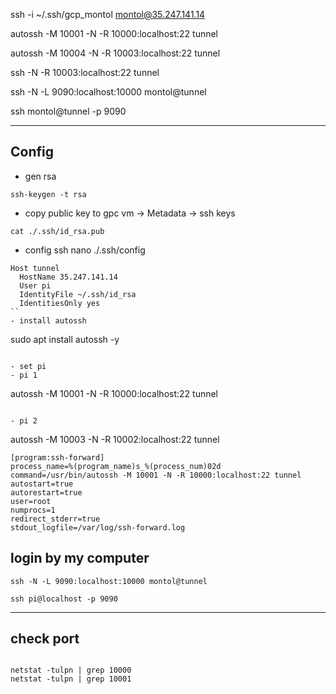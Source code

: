 ssh -i ~/.ssh/gcp_montol montol@35.247.141.14

autossh -M 10001 -N -R 10000:localhost:22 tunnel

autossh -M 10004 -N -R 10003:localhost:22 tunnel

ssh -N -R 10003:localhost:22 tunnel

ssh -N -L 9090:localhost:10000 montol@tunnel

ssh montol@tunnel -p 9090

---

## Config

- gen rsa

```
ssh-keygen -t rsa
```

- copy public key to gpc vm -> Metadata -> ssh keys

```
cat ./.ssh/id_rsa.pub
```

- config ssh
  nano ./.ssh/config

```
Host tunnel
  HostName 35.247.141.14
  User pi
  IdentityFile ~/.ssh/id_rsa
  IdentitiesOnly yes
``
- install autossh
```

sudo apt install autossh -y

```

- set pi
- pi 1
```

autossh -M 10001 -N -R 10000:localhost:22 tunnel

```

- pi 2
```

autossh -M 10003 -N -R 10002:localhost:22 tunnel

```
[program:ssh-forward]
process_name=%(program_name)s_%(process_num)02d
command=/usr/bin/autossh -M 10001 -N -R 10000:localhost:22 tunnel
autostart=true
autorestart=true
user=root
numprocs=1
redirect_stderr=true
stdout_logfile=/var/log/ssh-forward.log
```

## login by my computer

```
ssh -N -L 9090:localhost:10000 montol@tunnel

```

```
ssh pi@localhost -p 9090
```

---

## check port

```

netstat -tulpn | grep 10000
netstat -tulpn | grep 10001

```
